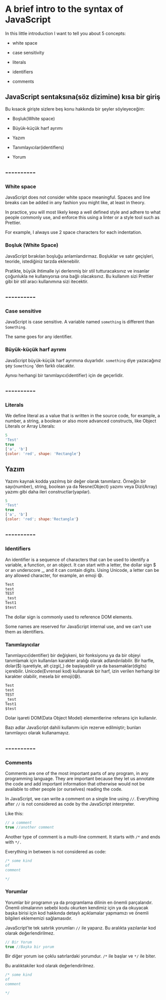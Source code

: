 # A brief intro to the syntax of JavaScript
In this little introduction I want to tell you about 5 concepts:

* white space

* case sensitivity

* literals

* identifiers

* comments



## JavaScript sentaksına(söz dizimine) kısa bir giriş
Bu kısacık girişte sizlere beş konu hakkında bir şeyler söyleyeceğim:

* Boşluk(White space)

* Büyük-küçük harf ayrımı

* Yazım

* Tanımlayıcılar(identifiers)

* Yorum
  
## ----------

### White space

 JavaScript does not consider white space meaningful. Spaces and line breaks can be added in any fashion you might like, at least in theory.

In practice, you will most likely keep a well defined style and adhere to what people commonly use, and enforce this using a linter or a style tool such as Prettier.

For example, I always use 2 space characters for each indentation.



### Boşluk (White Space)

 JavaScript bırakılan boşluğu anlamlandırmaz. Boşluklar ve satır geçişleri, teoride, istediğiniz tarzda eklenebilir.

Pratikte, büyük ihtimalle iyi derlenmiş bir stil tutturacaksınız ve insanlar çoğunlukla ne kullanıyorsa ona bağlı olacaksınız. Bu kullanım sizi Prettier gibi bir stil aracı kullanımına sizi itecektir.

## ----------

### Case sensitive
JavaScript is case sensitive. A variable named `something` is different than `Something`.

The same goes for any identifier.



### Büyük-küçük harf ayrımı
 JavaScript büyük-küçük harf ayrımına duyarlıdır. `something` diye yazacağınız şey `Something` 'den farklı olacaktır.

 Aynısı herhangi bir tanımlayıcı(identifier) için de geçerlidir.

## ----------

### Literals
We define literal as a value that is written in the source code, for example, a number, a string, a boolean or also more advanced constructs, like Object Literals or Array Literals:

```javascript
5
'Test'
true
['a', 'b']
{color: 'red', shape: 'Rectangle'}

```



## Yazım

Yazımı kaynak kodda yazılmış bir değer olarak tanımlarız. Örneğin bir sayı(number), string, boolean ya da Nesne(Object) yazımı veya Dizi(Array) yazımı gibi daha ileri constructlar(yapılar).

```javascript
5
'Test'
true
['a', 'b']
{color: 'red'; shape:'Rectangle'}

```

## ----------

### Identifiers
An identifier is a sequence of characters that can be used to identify a variable, a function, or an object. It can start with a letter, the dollar sign $ or an underscore _, and it can contain digits. Using Unicode, a letter can be any allowed character, for example, an emoji 😄.

```javascript
Test
test
TEST
_test
Test1
$test

```
The dollar sign is commonly used to reference DOM elements.

Some names are reserved for JavaScript internal use, and we can't use them as identifiers.


### Tanımlayıcılar
Tanımlayıcı(identifier) bir değişkeni, bir fonksiyonu ya da bir objeyi tanımlamak için kullanılan karakter aralığı olarak adlandırılabilir. Bir harfle, dolar($) işaretiyle, alt çizgi(_) de başlayabilir ya da basamaklar(digits) içerebilir. Unicode(Evrensel kod) kullanarak bir harf, izin verilen herhangi bir karakter olabilir, mesela bir emoji(😄).

```javascript
Test
test
TEST
_test
Test1
$test

```

Dolar işareti DOM(Data Object Model) elementlerine referans için kullanılır.

Bazı adlar JavaScript dahili kullanımı için rezerve edilmiştir; bunları tanımlayıcı olarak kullanamayız.

## ----------


### Comments
Comments are one of the most important parts of any program, in any programming language. They are important because they let us annotate the code and add important information that otherwise would not be available to other people (or ourselves) reading the code.

In JavaScript, we can write a comment on a single line using `//`. Everything after `//` is not considered as code by the JavaScript interpreter.

Like this:

```javascript
// a comment
true //another comment

```
Another type of comment is a multi-line comment. It starts with `/*` and ends with `*/.`

Everything in between is not considered as code:

```javascript
/* some kind
of 
comment 

*/
```



### Yorumlar
Yorumlar bir programın ya da programlama dilinin en önemli parçalarıdır. Önemli olmalarının sebebi kodu okurken kendimiz için ya da okuyacak başka birisi için kod hakkında detaylı açıklamalar yapmamızı ve önemli bilgileri eklememizi sağlamasıdır.

JavaScript'te tek satırlık yorumları `//` ile yaparız. Bu aralıkta yazılanlar kod olarak değerlendirilmez.

```javascript
// Bir Yorum
true //Başka bir yorum

```

Bir diğer yorum ise çoklu satırlardaki yorumdur. `/*` ile başlar ve `*/` ile biter.

Bu aralıktakiler kod olarak değerlendirilmez.

```javascript
/* some kind
of
comment

*/
```